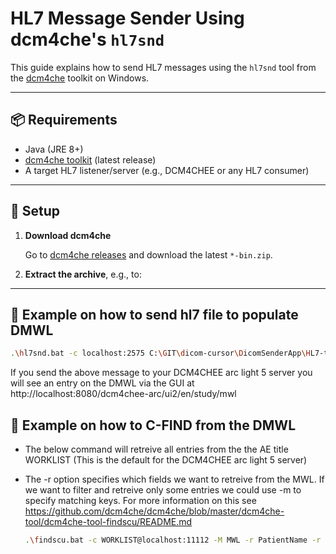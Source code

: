 # HL7 Message Sender Using dcm4che's `hl7snd`

This guide explains how to send HL7 messages using the `hl7snd` tool from the [dcm4che](https://github.com/dcm4che/dcm4che) toolkit on Windows.

---

## 📦 Requirements

- Java (JRE 8+)
- [dcm4che toolkit](https://github.com/dcm4che/dcm4che/releases) (latest release)
- A target HL7 listener/server (e.g., DCM4CHEE or any HL7 consumer)

---

## 🧰 Setup

1. **Download dcm4che**

   Go to [dcm4che releases](https://github.com/dcm4che/dcm4che/releases) and download the latest `*-bin.zip`.

2. **Extract the archive**, e.g., to:

---

## 🧰 Example on how to send hl7 file to populate DMWL

   ```bash
   .\hl7snd.bat -c localhost:2575 C:\GIT\dicom-cursor\DicomSenderApp\HL7-test-files\DCM4CHEE-populate-MWL-message-M4000.hl7
```

If you send the above message to your DCM4CHEE arc light 5 server you will see an entry on the DMWL via the GUI at http://localhost:8080/dcm4chee-arc/ui2/en/study/mwl


## 🧰 Example on how to C-FIND from the DMWL

- The below command will retreive all entries from the the AE title WORKLIST (This is the default for the DCM4CHEE arc light 5 server)
- The -r option specifies which fields we want to retreive from the MWL. If we want to filter and retreive only some entries we could use -m to specify matching keys. For more information on this see https://github.com/dcm4che/dcm4che/blob/master/dcm4che-tool/dcm4che-tool-findscu/README.md

   ```bash
   .\findscu.bat -c WORKLIST@localhost:11112 -M MWL -r PatientName -r PatientID -r ScheduledProcedureStepSequence.Modality
```
